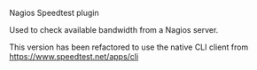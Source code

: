 Nagios Speedtest plugin

Used to check available bandwidth from a Nagios server. 

This version has been refactored to use the native CLI client from https://www.speedtest.net/apps/cli

